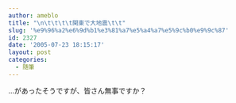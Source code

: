 ```yaml
---
author: ameblo
title: "\n\t\t\t\t関東で大地震\t\t"
slug: '%e9%96%a2%e6%9d%b1%e3%81%a7%e5%a4%a7%e5%9c%b0%e9%9c%87'
id: 2327
date: '2005-07-23 18:15:17'
layout: post
categories:
  - 随筆
---
```


…があったそうですが、皆さん無事ですか？